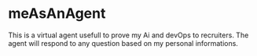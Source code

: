 # meAsAnAgent
This is a virtual agent usefull to prove my Ai and devOps to recruiters. The agent will respond to any question based on my personal informations.
